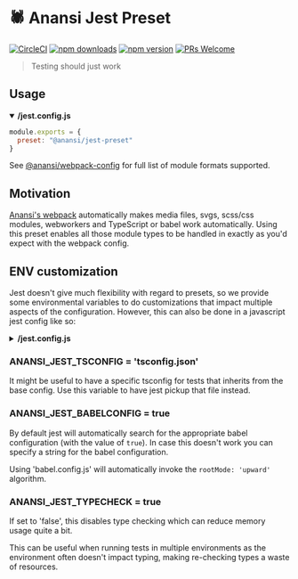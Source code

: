 # 🕷 Anansi Jest Preset
[![CircleCI](https://circleci.com/gh/ntucker/anansi.svg?style=shield)](https://circleci.com/gh/ntucker/anansi)
[![npm downloads](https://img.shields.io/npm/dm/@anansi/jest-preset.svg?style=flat-square)](https://www.npmjs.com/package/@anansi/jest-preset)
[![npm version](https://img.shields.io/npm/v/@anansi/jest-preset.svg?style=flat-square)](https://www.npmjs.com/package/@anansi/jest-preset)
[![PRs Welcome](https://img.shields.io/badge/PRs-welcome-brightgreen.svg?style=flat-square)](http://makeapullrequest.com)

> Testing should just work

## Usage

<details open><summary><b>/jest.config.js</b></summary>

```js
module.exports = {
  preset: "@anansi/jest-preset"
}
```

</details>

See [@anansi/webpack-config](https://github.com/ntucker/anansi/tree/master/packages/webpack-config-anansi#file-support) for full list of module formats supported.

## Motivation

[Anansi's webpack](https://www.npmjs.com/package/@anansi/webpack-config) automatically makes media files, svgs, scss/css modules, webworkers and TypeScript or babel work automatically.
Using this preset enables all those module types to be handled in exactly as you'd expect with the webpack config.

## ENV customization

Jest doesn't give much flexibility with regard to presets, so we provide some environmental variables
to do customizations that impact multiple aspects of the configuration. However, this can also be done in a javascript
jest config like so:

<details><summary><b>/jest.config.js</b></summary>

```js
process.env.ANANSI_JEST_BABELCONFIG = 'babel.config.js';
process.env.ANANSI_JEST_TSCONFIG = 'tsconfig.test.json';

module.exports = {
  preset: '@anansi/jest-preset',
};
```

</details>


### ANANSI_JEST_TSCONFIG = 'tsconfig.json'

It might be useful to have a specific tsconfig for tests that inherits from the base config.
Use this variable to have jest pickup that file instead.

### ANANSI_JEST_BABELCONFIG = true

By default jest will automatically search for the appropriate babel configuration (with the value of `true`).
In case this doesn't work you can specify a string for the babel configuration.

Using 'babel.config.js' will automatically invoke the `rootMode: 'upward'` algorithm.

### ANANSI_JEST_TYPECHECK = true

If set to 'false', this disables type checking which can reduce memory usage quite a bit.

This can be useful when running tests in multiple environments as the environment often doesn't
impact typing, making re-checking types a waste of resources.
